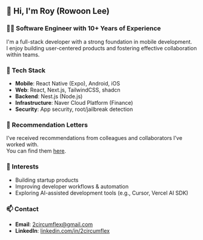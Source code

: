 ## 👋 Hi, I'm Roy (Rowoon Lee)

### 🧑‍💻 Software Engineer with 10+ Years of Experience

I'm a full-stack developer with a strong foundation in mobile development.  
I enjoy building user-centered products and fostering effective collaboration within teams.

### 🧰 Tech Stack

- **Mobile**: React Native (Expo), Android, iOS  
- **Web**: React, Next.js, TailwindCSS, shadcn  
- **Backend**: Nest.js (Node.js)  
- **Infrastructure**: Naver Cloud Platform (Finance)  
- **Security**: App security, root/jailbreak detection

### 📄 Recommendation Letters

I’ve received recommendations from colleagues and collaborators I’ve worked with.  
You can find them [here](https://github.com/2circumflex/recommendations).

### 🚀 Interests

- Building startup products  
- Improving developer workflows & automation  
- Exploring AI-assisted development tools (e.g., Cursor, Vercel AI SDK)

### 📫 Contact

- **Email**: 2circumflex@gmail.com  
- **LinkedIn**: [linkedin.com/in/2circumflex](https://www.linkedin.com/in/2circumflex/)
